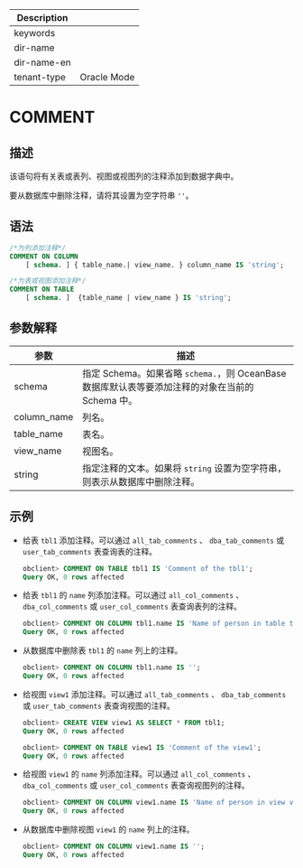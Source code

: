 | Description   |                 |
|---------------|-----------------|
| keywords      |                 |
| dir-name      |                 |
| dir-name-en   |                 |
| tenant-type   | Oracle Mode     |

# COMMENT

## 描述

该语句将有关表或表列、视图或视图列的注释添加到数据字典中。

要从数据库中删除注释，请将其设置为空字符串 `''`。

## 语法

```sql
/*为列添加注释*/
COMMENT ON COLUMN
    [ schema. ] { table_name.| view_name. } column_name IS 'string';

/*为表或视图添加注释*/
COMMENT ON TABLE
    [ schema. ]  {table_name | view_name } IS 'string';
```

## 参数解释

|     参数      |                                  描述                                   |
|-------------|-----------------------------------------------------------------------|
| schema      | 指定 Schema。如果省略 `schema.`，则 OceanBase 数据库默认表等要添加注释的对象在当前的 Schema 中。 |
| column_name | 列名。                                                                   |
| table_name  | 表名。                                                                   |
| view_name   | 视图名。                                                                  |
| string      | 指定注释的文本。如果将 `string` 设置为空字符串，则表示从数据库中删除注释。           |

## 示例

* 给表 `tbl1` 添加注释。可以通过 `all_tab_comments` 、 `dba_tab_comments` 或 `user_tab_comments` 表查询表的注释。

  ```sql
  obclient> COMMENT ON TABLE tbl1 IS 'Comment of the tbl1';
  Query OK, 0 rows affected
  ```

* 给表 `tbl1` 的 `name` 列添加注释。可以通过 `all_col_comments` 、 `dba_col_comments` 或 `user_col_comments` 表查询表列的注释。

  ```sql
  obclient> COMMENT ON COLUMN tbl1.name IS 'Name of person in table tbl1';
  Query OK, 0 rows affected
  ```
  
* 从数据库中删除表 `tbl1` 的 `name` 列上的注释。

  ```sql
  obclient> COMMENT ON COLUMN tbl1.name IS '';
  Query OK, 0 rows affected
  ```

* 给视图 `view1` 添加注释。可以通过 `all_tab_comments` 、 `dba_tab_comments` 或 `user_tab_comments` 表查询视图的注释。

  ```sql
  obclient> CREATE VIEW view1 AS SELECT * FROM tbl1;
  Query OK, 0 rows affected

  obclient> COMMENT ON TABLE view1 IS 'Comment of the view1';
  Query OK, 0 rows affected
  ```

* 给视图 `view1` 的 `name` 列添加注释。可以通过 `all_col_comments` 、 `dba_col_comments` 或 `user_col_comments` 表查询视图列的注释。

  ```sql
  obclient> COMMENT ON COLUMN view1.name IS 'Name of person in view view1';
  Query OK, 0 rows affected
  ```

* 从数据库中删除视图 `view1` 的 `name` 列上的注释。

  ```sql
  obclient> COMMENT ON COLUMN view1.name IS '';
  Query OK, 0 rows affected
  ```